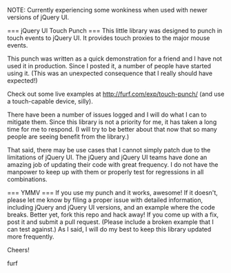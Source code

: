 NOTE: Currently experiencing some wonkiness when used with newer versions of jQuery UI.

=== jQuery UI Touch Punch ===
This little library was designed to punch in touch events to jQuery UI. It provides touch proxies to the major mouse events. 

This punch was written as a quick demonstration for a friend and I have not used it in production. Since I posted it, a number of people have started using it. (This was an unexpected consequence that I really should have expected!)

Check out some live examples at <http://furf.com/exp/touch-punch/> (and use a touch-capable device, silly).

There have been a number of issues logged and I will do what I can to mitigate them. Since this library is not a priority for me, it has taken a long time for me to respond. (I will try to be better about that now that so many people are seeing benefit from the library.)

That said, there may be use cases that I cannot simply patch due to the limitations of jQuery UI. The jQuery and jQuery UI teams have done an amazing job of updating their code with great frequency. I do not have the manpower to keep up with them or properly test for regressions in all combinations.

=== YMMV ===
If you use my punch and it works, awesome! If it doesn't, please let me know by filing a proper issue with detailed information, including jQuery and jQuery UI versions, and an example where the code breaks. Better yet, fork this repo and hack away! If you come up with a fix, post it and submit a pull request. (Please include a broken example that I can test against.) As I said, I will do my best to keep this library updated more frequently.

Cheers!

furf



